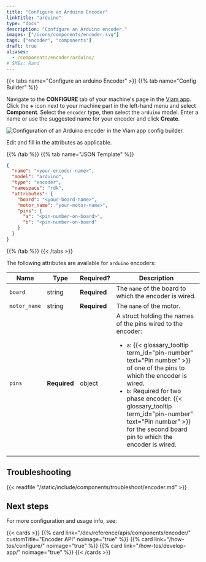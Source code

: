 ```yaml
---
title: "Configure an Arduino Encoder"
linkTitle: "arduino"
type: "docs"
description: "Configure an Arduino encoder."
images: ["/icons/components/encoder.svg"]
tags: ["encoder", "components"]
draft: true
aliases:
  - /components/encoder/arduino/
# SMEs: Rand
---
```


{{< tabs name="Configure an arduino Encoder" >}}
{{% tab name="Config Builder" %}}

Navigate to the **CONFIGURE** tab of your machine's page in the [Viam app](https://app.viam.com).
Click the **+** icon next to your machine part in the left-hand menu and select **Component**.
Select the `encoder` type, then select the `arduino` model.
Enter a name or use the suggested name for your encoder and click **Create**.

![Configuration of an Arduino encoder in the Viam app config builder.](/components/encoder/configure-arduino.png)

Edit and fill in the attributes as applicable.

{{% /tab %}}
{{% tab name="JSON Template" %}}

```json {class="line-numbers linkable-line-numbers"}
{
  "name": "<your-encoder-name>",
  "model": "arduino",
  "type": "encoder",
  "namespace": "rdk",
  "attributes": {
    "board": "<your-board-name>",
    "motor_name": "your-motor-name>",
    "pins": {
      "a": "<pin-number-on-board>",
      "b": "<pin-number-on-board"
    }
  }
}
```

{{% /tab %}}
{{< /tabs >}}

The following attributes are available for `arduino` encoders:

<!-- prettier-ignore -->
| Name | Type | Required? | Description |
| ---- | ---- | --------- | ----------- |
| `board` | string | **Required** | The `name` of the board to which the encoder is wired. |
| `motor_name` | string | **Required** | The `name` of the motor. |
| `pins` | **Required** | object | A struct holding the names of the pins wired to the encoder: <ul> <li> <code>a</code>: {{< glossary_tooltip term_id="pin-number" text="Pin number" >}} of one of the pins to which the encoder is wired. </li> <li> <code>b</code>: Required for two phase encoder. {{< glossary_tooltip term_id="pin-number" text="Pin number" >}} for the second board pin to which the encoder is wired. </li> </ul> |

## Troubleshooting

{{< readfile "/static/include/components/troubleshoot/encoder.md" >}}

## Next steps

For more configuration and usage info, see:

{{< cards >}}
{{% card link="/dev/reference/apis/components/encoder/" customTitle="Encoder API" noimage="true" %}}
{{% card link="/how-tos/configure/" noimage="true" %}}
{{% card link="/how-tos/develop-app/" noimage="true" %}}
{{< /cards >}}

